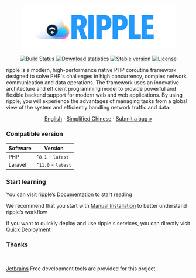 <p align="center">
<img src="https://raw.githubusercontent.com/cloudtay/ripple/refs/heads/main/assets/images/logo.png" width="420" alt="Logo">
</p>
<p align="center">
<a href="#"><img src="https://img.shields.io/badge/PHP-%3E%3D%208.3-blue" alt="Build Status"></a>
<a href="https://packagist.org/packages/cloudtay/ripple"><img src="https://img.shields.io/packagist/dt/cloudtay/ripple" alt="Download statistics"></a>
<a href="https://packagist.org/packages/cloudtay/ripple"><img src="https://img.shields.io/packagist/v/cloudtay/ripple" alt="Stable version"></a>
<a href="https://packagist.org/packages/cloudtay/ripple"><img src="https://img.shields.io/packagist/l/cloudtay/ripple" alt="License"></a>
</p>
<p>
ripple is a modern, high-performance native PHP coroutine framework designed to solve PHP's challenges in high concurrency, complex network communication and data operations.
The framework uses an innovative architecture and efficient programming model to provide powerful and flexible backend support for modern web and web applications.
By using ripple, you will experience the advantages of managing tasks from a global view of the system and efficiently handling network traffic and data. </p>
<p align="center">
    <a href="https://github.com/cloudtay/ripple/blob/main/README.md">English</a>
    ·
    <a href="https://github.com/cloudtay/ripple/blob/main/README.zh_cn.md">Simplified Chinese</a>
    ·
    <a href="https://github.com/cloudtay/ripple/issues">Submit a bug »</a>
</p>

### Compatible version

| Software | Version            |
|----------|--------------------|
| PHP      | `^8.1` - `latest`  |
| Laravel  | `^11.0` - `latest` |

### Start learning

You can visit ripple’s [Documentation](https://ripple.cloudtay.com/) to start reading

We recommend that you start with [Manual Installation](https://ripple.cloudtay.com/docs/install/professional) to
better understand ripple’s workflow

If you want to quickly deploy and use ripple's services, you can directly
visit [Quick Deployment](https://ripple.cloudtay.com/docs/install/server)

### Thanks

<a href="https://www.jetbrains.com/?from=ripple" target="__blank">
    <img src="https://www.jetbrains.com/company/brand/img/jetbrains_logo.png" width="200" alt="">
</a>

[Jetbrains](https://www.jetbrains.com/?from=ripple) Free development tools are provided for this project
